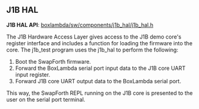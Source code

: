 ## J1B HAL

**J1B HAL API**:
[boxlambda/sw/components/j1b_hal/j1b_hal.h](https://github.com/epsilon537/boxlambda/tree/master/sw/components/j1b_hal/j1b_hal.h)

The J1B Hardware Access Layer gives access to the J1B demo core's register interface and includes a function for loading the firmware into the core. The j1b_test program uses the j1b_hal to perform the following:

1. Boot the SwapForth firmware.
2. Forward the BoxLambda serial port input data to the J1B core UART input register.
3. Forward J1B core UART output data to the BoxLambda serial port.

This way, the SwapForth REPL running on the J1B core is presented to the user on the serial port terminal.
